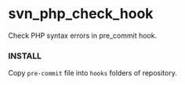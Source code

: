 # svn_php_check_hook

Check PHP syntax errors in pre_commit hook.

### INSTALL 

Copy `pre-commit` file into `hooks` folders of repository.

